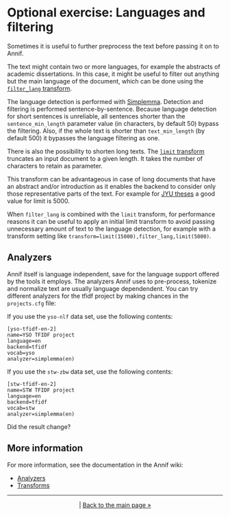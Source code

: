 # Optional exercise: Languages and filtering
Sometimes it is useful to further preprocess the text before passing it on to Annif.

The text might contain two or more languages, for example the abstracts of academic dissertations.
In this case, it might be useful to filter out anything but the main language of the document, which can be done using the [`filter_lang` transform](https://github.com/NatLibFi/Annif/wiki/Transforms#filter_lang-transform).

The language detection is performed with [Simplemma](https://github.com/adbar/simplemma). Detection and filtering is performed sentence-by-sentence. Because language detection for short sentences is unreliable, all sentences shorter than the `sentence_min_length` parameter value (in characters, by default 50) bypass the filtering. Also, if the whole text is shorter than `text_min_length` (by default 500) it bypasses the language filtering as one. 

There is also the possibility to shorten long texts. The [`limit` transform](https://github.com/NatLibFi/Annif/wiki/Transforms#limit-transform) truncates an input document to a given length. It takes the number of characters to retain as parameter. 

This transform can be advantageous in case of long documents that have an abstract and/or introduction as it enables the backend to consider only those representative parts of the text. For example for [JYU theses](https://github.com/NatLibFi/Annif-corpora/tree/master/fulltext/jyu-theses) a good value for limit is 5000.

When `filter_lang` is combined with the `limit` transform, for performance reasons it can be useful to apply an initial limit transform to avoid passing unnecessary amount of text to the language detection, for example with a transform setting like `transform=limit(15000),filter_lang,limit(5000)`.

## Analyzers
Annif itself is language independent, save for the language support offered by the tools it employs. The analyzers Annif uses to pre-process, tokenize and normalize text are usually language dependendent.
You can try different analyzers for the tfidf project by making chances in the `projects.cfg` file:

If you use the `yso-nlf` data set, use the following contents:

    [yso-tfidf-en-2]
    name=YSO TFIDF project
    language=en
    backend=tfidf
    vocab=yso
    analyzer=simplemma(en)

If you use the `stw-zbw` data set, use the following contents:

    [stw-tfidf-en-2]
    name=STW TFIDF project
    language=en
    backend=tfidf
    vocab=stw
    analyzer=simplemma(en)
    
Did the result change?

## More information

For more information, see the documentation in the Annif wiki:

* [Analyzers](https://github.com/NatLibFi/Annif/wiki/Analyzers)
* [Transforms](https://github.com/NatLibFi/Annif/wiki/Transforms)

---
<p align="center">
|
<a href="/README.md">Back to the main page »</a>
</p>
